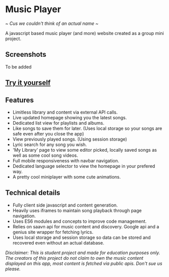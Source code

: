 # Music Player
*\~ Cus we couldn't think of an actual name \~*

A javascript based music player (and more) website created as a group mini project.

## Screenshots
To be added

## [Try it yourself](https://innohub-co-projects.github.io/music-player/)

## Features
- Limitless library and content via external API calls.
- Live updated homepage showing you the latest songs.
- Dedicated list view for playlists and albums.
- Like songs to save them for later. (Uses local storage so your songs are safe even after you close the app)
- View previously played songs. (Using session storage)
- Lyric search for any song you wish.
- 'My Library' page to view some editor picked, locally saved songs as well as some cool song videos.
- Full mobile responsiveness with navbar navigation.
- Dedicated language selector to view the homepage in your prefered way.
- A pretty cool miniplayer with some cute animations.

## Technical details
- Fully client side javascript and content generation.
- Heavily uses iframes to maintain song playback through page navigation.
- Uses ES6 modules and concepts to improve code management.
- Relies on saavn api for music content and discovery. Google api and a genius site wrapper for fetching lyrics.
- Uses local storage and session storage so data can be stored and recovered even without an actual database.

*Disclaimer: This is student project and made for education purposes only. The creators of this project do not claim to own the music content displayed on this app, most content is fetched via public apis. Don't sue us please.*
